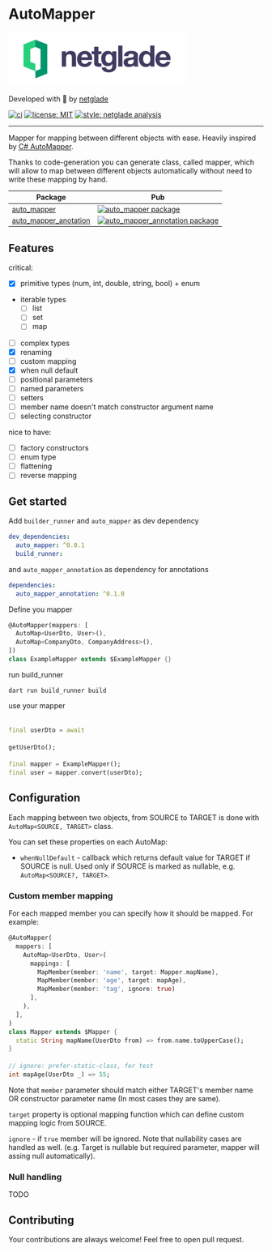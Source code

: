 # AutoMapper

<a href="https://netglade.cz/en">
  <picture>
    <source media="(prefers-color-scheme: dark)" srcset="https://raw.githubusercontent.com/netglade/.github/main/assets/netglade_logo_light.png">
    <source media="(prefers-color-scheme: light)" srcset="https://raw.githubusercontent.com/netglade/.github/main/assets/netglade_logo_dark.png">
    <img alt="netglade" src="https://raw.githubusercontent.com/netglade/.github/main/assets/netglade_logo_dark.png">
  </picture>
</a>

Developed with 💚 by [netglade][netglade_link]

[![ci][ci_badge]][ci_badge_link]
[![license: MIT][license_badge]][license_badge_link]
[![style: netglade analysis][style_badge]][style_badge_link]

---

Mapper for mapping between different objects with ease. Heavily inspired
by [C# AutoMapper][auto_mapper_net_link].

Thanks to code-generation you can generate class, called mapper,
which will allow to map between different objects automatically
without need to write these mapping by hand.

| Package                                                  | Pub                                                                                                    |
|----------------------------------------------------------|--------------------------------------------------------------------------------------------------------|
| [auto_mapper](packages/auto_mapper)                      | [![auto_mapper package][auto_mapper_pub_badge]][auto_mapper_pub_link]                                  |
| [auto_mapper_anotation](packages/auto_mapper_annotation) | [![auto_mapper_annotation package][auto_mapper_annotation_pub_badge]][auto_mapper_annotation_pub_link] |

## Features

critical:

- [x] primitive types (num, int, double, string, bool) + enum
- iterable types
    - [ ] list
    - [ ] set
    - [ ] map
- [ ] complex types
- [x] renaming
- [ ] custom mapping
- [x] when null default
- [ ] positional parameters
- [ ] named parameters
- [ ] setters
- [ ] member name doesn't match constructor argument name
- [ ] selecting constructor

nice to have:

- [ ] factory constructors
- [ ] enum type
- [ ] flattening
- [ ] reverse mapping

## Get started

Add `builder_runner` and `auto_mapper` as dev dependency

```yaml
dev_dependencies:
  auto_mapper: ^0.0.1
  build_runner: 
```

and `auto_mapper_annotation` as dependency for annotations

```yaml
dependencies:
  auto_mapper_annotation: ^0.1.0
```

Define you mapper

```dart
@AutoMapper(mappers: [
  AutoMap<UserDto, User>(),
  AutoMap<CompanyDto, CompanyAddress>(),
])
class ExampleMapper extends $ExampleMapper {}
```

run build_runner

```
dart run build_runner build
```

use your mapper

```dart

final userDto = await

getUserDto();

final mapper = ExampleMapper();
final user = mapper.convert(userDto);

```

## Configuration

Each mapping between two objects, from SOURCE to TARGET is done with `AutoMap<SOURCE, TARGET>`
class.

You can set these properties on each AutoMap:

- `whenNullDefault` - callback which returns default value for TARGET if SOURCE is null. Used only
  if SOURCE is marked as nullable, e.g. `AutoMap<SOURCE?, TARGET>`.

### Custom member mapping

For each mapped member you can specify how it should be mapped. For example:

```dart
@AutoMapper(
  mappers: [
    AutoMap<UserDto, User>(
      mappings: [
        MapMember(member: 'name', target: Mapper.mapName),
        MapMember(member: 'age', target: mapAge),
        MapMember(member: 'tag', ignore: true)
      ],
    ),
  ],
)
class Mapper extends $Mapper {
  static String mapName(UserDto from) => from.name.toUpperCase();
}

// ignore: prefer-static-class, for test
int mapAge(UserDto _) => 55;
```

Note that `member` parameter should match either TARGET's member name OR constructor parameter
name (In most cases they are same).

`target` property is optional mapping function which can define custom mapping logic from SOURCE.

`ignore` - if `true` member will be ignored. Note that nullability cases are handled as well. (e.g.
Target is nullable but required parameter, mapper will assing null automatically).

### Null handling

TODO

## Contributing

Your contributions are always welcome! Feel free to open pull request.

[netglade_link]: https://netglade.cz/en

[ci_badge]: https://github.com/netglade/sliver_app_bar_builder/workflows/ci/badge.svg

[ci_badge_link]: https://github.com/netglade/sliver_app_bar_builder/actions

[license_badge]: https://img.shields.io/badge/license-MIT-blue.svg

[license_badge_link]: https://opensource.org/licenses/MIT

[style_badge]: https://img.shields.io/badge/style-netglade_analysis-26D07C.svg

[style_badge_link]: https://pub.dev/packages/netglade_analysis

[auto_mapper_pub_badge]: https://img.shields.io/pub/v/auto_mapper.svg

[auto_mapper_pub_link]: https://pub.dartlang.org/packages/auto_mapper

[auto_mapper_annotation_pub_badge]: https://img.shields.io/pub/v/auto_mapper_annotation.svg

[auto_mapper_annotation_pub_link]: https://pub.dartlang.org/packages/auto_mapper_annotation

[auto_mapper_net_link]: https://automapper.org

